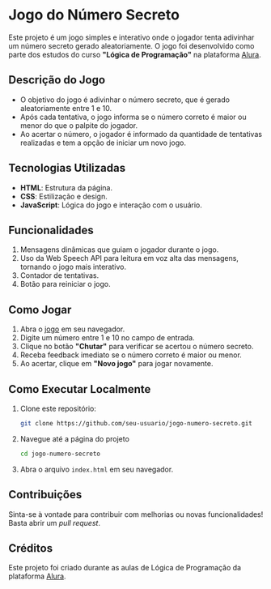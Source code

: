 # **Jogo do Número Secreto**

Este projeto é um jogo simples e interativo onde o jogador tenta adivinhar um número secreto gerado aleatoriamente. O jogo foi desenvolvido como parte dos estudos do curso **"Lógica de Programação"** na plataforma [Alura](https://www.alura.com.br/).

## **Descrição do Jogo**

- O objetivo do jogo é adivinhar o número secreto, que é gerado aleatoriamente entre 1 e 10.
- Após cada tentativa, o jogo informa se o número correto é maior ou menor do que o palpite do jogador.
- Ao acertar o número, o jogador é informado da quantidade de tentativas realizadas e tem a opção de iniciar um novo jogo.

## **Tecnologias Utilizadas**

- **HTML**: Estrutura da página.
- **CSS**: Estilização e design.
- **JavaScript**: Lógica do jogo e interação com o usuário.

## **Funcionalidades**

1. Mensagens dinâmicas que guiam o jogador durante o jogo.
2. Uso da Web Speech API para leitura em voz alta das mensagens, tornando o jogo mais interativo.
3. Contador de tentativas.
4. Botão para reiniciar o jogo.

## **Como Jogar**

1. Abra o [jogo](https://leticiagbrll-numero-secreto.vercel.app/) em seu navegador.
2. Digite um número entre 1 e 10 no campo de entrada.
3. Clique no botão **"Chutar"** para verificar se acertou o número secreto.
4. Receba feedback imediato se o número correto é maior ou menor.
5. Ao acertar, clique em **"Novo jogo"** para jogar novamente.

## **Como Executar Localmente**

1. Clone este repositório:
   ```bash
   git clone https://github.com/seu-usuario/jogo-numero-secreto.git
   
2. Navegue até a página do projeto
    ```bash
    cd jogo-numero-secreto

3. Abra o arquivo `index.html` em seu navegador.

## **Contribuições**
Sinta-se à vontade para contribuir com melhorias ou novas funcionalidades! Basta abrir um *pull request*.

## **Créditos**
Este projeto foi criado durante as aulas de Lógica de Programação da plataforma [Alura](https://www.alura.com.br/).
